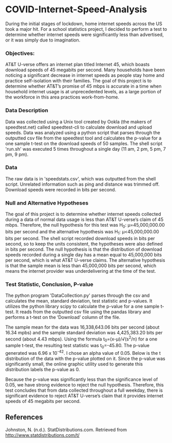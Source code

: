 # COVID-Internet-Speed-Analysis
During the initial stages of lockdown, home internet speeds across the US took a major hit. For a school statistics project, I decided to perform a test to determine whether internet speeds were significantly less than advertised, or it was simply due to imagination.

### Objectives:
AT&T U-verse offers an internet plan titled Internet 45, which boasts download speeds of 45 megabits per second. Many households have been noticing a significant decrease in internet speeds as people stay home and practice self-isolation with their families. The goal of this project is to determine whether AT&T’s promise of 45 mbps is accurate in a time when household internet usage is at unprecedented levels, as a large portion of the workforce in this area practices work-from-home.

### Data Description
Data was collected using a Unix tool created by Ookla (the makers of speedtest.net) called speedtest-cli to calculate download and upload speeds. Data was analyzed using a python script that parses through the outputted csv file from the speedtest tool and calculates the p-value for a one sample t-test on the download speeds of 50 samples. The shell script 'run.sh' was executed 5 times throughout a single day (11 am, 2 pm, 5 pm,  7 pm, 9 pm).

### Data
The raw data is in 'speedstats.csv', which was outputted from the shell script. Unrelated information such as ping and distance was trimmed off. Download speeds were recorded in bits per second.


### Null and Alternative Hypotheses
The goal of this project is to determine whether internet speeds collected during a data of normal data usage is less than AT&T U-verse’s claim of 45 mbps. Therefore, the null hypothesis for this test was H<sub>0</sub>: μ=45,000,000.00 bits per second and the alternative hypothesis was H<sub>1</sub>: μ<45,000,000.00 bits per second. The shell script recorded download speeds in bits per second, so to keep the units consistent, the hypotheses were also defined in bits per second. The null hypothesis is that the distribution of download speeds recorded during a single day has a mean equal to 45,000,000 bits per second, which is what AT&T U-verse claims. The alternative hypothesis is that the sample mean is less than 45,000,000 bits per second, which means the internet provider was underdelivering at the time of the test.

### Test Statistic, Conclusion, P-value
The python program 'DataCollection.py' parses through the csv and calculates the mean, standard deviation, test statistic and p-values. It utilizes the python library scipy to calculate the p-value for a one sample t-test. It reads from the outputted csv file using the pandas library and performs a t-test on the ‘Download’ column of the file.

The sample mean for the data was 16,338,643.06 bits per second (about 16.34 mpbs) and the sample standard deviation was 4,425,383.20 bits per second (about 4.43 mbps). Using the formula t<sub>0</sub>=(x-μ)/√(s<sup>2</sup>/n)  for a one sample t-test, the resulting test statistic was t<sub>0</sub>=-45.80. The p-value generated was 6.96 x 10<sup>-42</sup>. I chose an alpha value of 0.05. Below is the t distribution of the data with the p-value plotted on it. Since the p-value was significantly small, the online graphic utility used to generate this distribution labels the p-value as 0.
 
Because the p-value was significantly less than the significance level of 0.05, we have strong evidence to reject the null hypothesis. Therefore, this test concludes that from data collected throughout a full weekday, there is significant evidence to reject AT&T U-verse’s claim that it provides internet speeds of 45 megabits per second.

## References
Johnston, N. (n.d.). StatDistributions.com. Retrieved from http://www.statdistributions.com/t/
